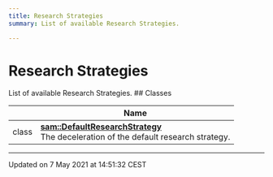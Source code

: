 ```yaml
---
title: Research Strategies
summary: List of available Research Strategies. 

---
```


# Research Strategies

List of available Research Strategies. ## Classes

|                | Name           |
| -------------- | -------------- |
| class | **[sam::DefaultResearchStrategy](/doxygen/Classes/classsam_1_1_default_research_strategy/)** <br>The deceleration of the default research strategy.  |






-------------------------------

Updated on  7 May 2021 at 14:51:32 CEST